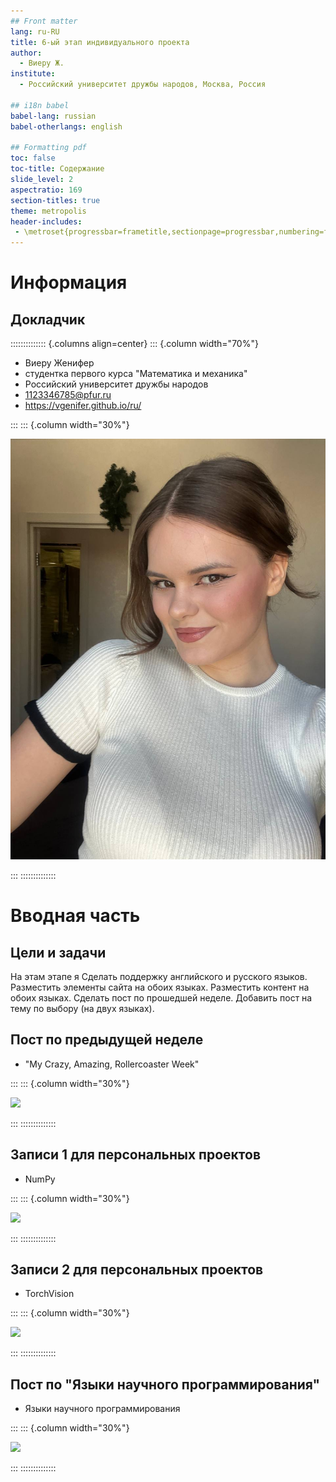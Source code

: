 ```yaml
---
## Front matter
lang: ru-RU
title: 6-ый этап индивидуального проекта
author:
  - Виеру Ж.
institute:
  - Российский университет дружбы народов, Москва, Россия

## i18n babel
babel-lang: russian
babel-otherlangs: english

## Formatting pdf
toc: false
toc-title: Содержание
slide_level: 2
aspectratio: 169
section-titles: true
theme: metropolis
header-includes:
 - \metroset{progressbar=frametitle,sectionpage=progressbar,numbering=fraction}
---
```


# Информация

## Докладчик

:::::::::::::: {.columns align=center}
::: {.column width="70%"}

  * Виеру Женифер
  * студентка первого курса "Математика и механика"
  * Российский университет дружбы народов
  * [1123346785@pfur.ru](mailto:1123346785@pfur.ru)
  * <https://vgenifer.github.io/ru/>

:::
::: {.column width="30%"}

![](./image/me.jpeg)

:::
::::::::::::::

# Вводная часть

## Цели и задачи

На этам этапе я Сделать поддержку английского и русского языков.
Разместить элементы сайта на обоих языках.
Разместить контент на обоих языках.
Сделать пост по прошедшей неделе.
Добавить пост на тему по выбору (на двух языках).

## Пост по предыдущей неделе

- "My Crazy, Amazing, Rollercoaster Week"

:::
::: {.column width="30%"}

![](./image/week.png)

:::
:::::::::::::: 

## Записи 1 для персональных проектов

- NumPy

:::
::: {.column width="30%"}

![](./image/project1.png)

:::
::::::::::::::  

## Записи 2 для персональных проектов

- TorchVision

:::
::: {.column width="30%"}

![](./image/project2.png)

:::
:::::::::::::: 

## Пост по "Языки научного программирования"

- Языки научного программирования


:::
::: {.column width="30%"}

![](./image/a.png)

:::
:::::::::::::: 
 
